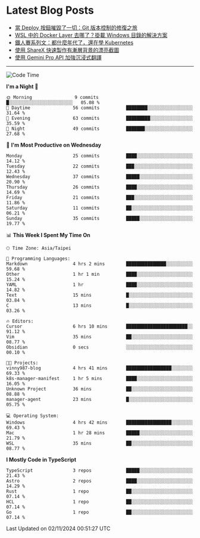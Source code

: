# Latest Blog Posts
<!-- BLOG-POST-LIST:START -->
- [當 Deploy 按鈕摧毀了一切：Git 版本控制的修復之旅](https://www.vinny987.xyz/blog/2024/when-deploy-button-breaks-everything-a-git-recovery-journey/)
- [WSL 中的 Docker Layer 去哪了？掛載 Windows 目錄的解決方案](https://www.vinny987.xyz/blog/2024/where-are-docker-layers-in-wsl-a-simple-mount-solution/)
- [鐵人賽系列文：都什麼年代了，還在學 Kubernetes](https://www.vinny987.xyz/blog/2024/ithome-ironman-2024-thoughts/)
- [使用 ShareX 快速製作有漸層背景的漂亮截圖](https://www.vinny987.xyz/blog/2024/use-sharex-to-quickly-create-beautiful-screenshots-with-gradient-backgrounds/)
- [使用 Gemini Pro API 加強沉浸式翻譯](https://www.vinny987.xyz/blog/2024/enhance-immersive-translation-using-the-gemini-pro-api/)
<!-- BLOG-POST-LIST:END -->

---

<!--START_SECTION:waka-->
![Code Time](http://img.shields.io/badge/Code%20Time-433%20hrs-blue)

**I'm a Night 🦉** 

```text
🌞 Morning                9 commits           █░░░░░░░░░░░░░░░░░░░░░░░░   05.08 % 
🌆 Daytime                56 commits          ████████░░░░░░░░░░░░░░░░░   31.64 % 
🌃 Evening                63 commits          █████████░░░░░░░░░░░░░░░░   35.59 % 
🌙 Night                  49 commits          ███████░░░░░░░░░░░░░░░░░░   27.68 % 
```
📅 **I'm Most Productive on Wednesday** 

```text
Monday                   25 commits          ████░░░░░░░░░░░░░░░░░░░░░   14.12 % 
Tuesday                  22 commits          ███░░░░░░░░░░░░░░░░░░░░░░   12.43 % 
Wednesday                37 commits          █████░░░░░░░░░░░░░░░░░░░░   20.90 % 
Thursday                 26 commits          ████░░░░░░░░░░░░░░░░░░░░░   14.69 % 
Friday                   21 commits          ███░░░░░░░░░░░░░░░░░░░░░░   11.86 % 
Saturday                 11 commits          ██░░░░░░░░░░░░░░░░░░░░░░░   06.21 % 
Sunday                   35 commits          █████░░░░░░░░░░░░░░░░░░░░   19.77 % 
```


📊 **This Week I Spent My Time On** 

```text
🕑︎ Time Zone: Asia/Taipei

💬 Programming Languages: 
Markdown                 4 hrs 2 mins        ███████████████░░░░░░░░░░   59.68 % 
Other                    1 hr 1 min          ████░░░░░░░░░░░░░░░░░░░░░   15.24 % 
YAML                     1 hr                ████░░░░░░░░░░░░░░░░░░░░░   14.82 % 
Text                     15 mins             █░░░░░░░░░░░░░░░░░░░░░░░░   03.84 % 
C                        13 mins             █░░░░░░░░░░░░░░░░░░░░░░░░   03.26 % 

🔥 Editors: 
Cursor                   6 hrs 10 mins       ███████████████████████░░   91.12 % 
Vim                      35 mins             ██░░░░░░░░░░░░░░░░░░░░░░░   08.77 % 
Obsidian                 0 secs              ░░░░░░░░░░░░░░░░░░░░░░░░░   00.10 % 

🐱‍💻 Projects: 
vinny987-blog            4 hrs 41 mins       █████████████████░░░░░░░░   69.33 % 
k8s-manager-manifest     1 hr 5 mins         ████░░░░░░░░░░░░░░░░░░░░░   16.05 % 
Unknown Project          36 mins             ██░░░░░░░░░░░░░░░░░░░░░░░   08.88 % 
manager-agent            23 mins             █░░░░░░░░░░░░░░░░░░░░░░░░   05.75 % 

💻 Operating System: 
Windows                  4 hrs 42 mins       █████████████████░░░░░░░░   69.43 % 
Mac                      1 hr 28 mins        █████░░░░░░░░░░░░░░░░░░░░   21.79 % 
WSL                      35 mins             ██░░░░░░░░░░░░░░░░░░░░░░░   08.77 % 
```

**I Mostly Code in TypeScript** 

```text
TypeScript               3 repos             █████░░░░░░░░░░░░░░░░░░░░   21.43 % 
Astro                    2 repos             ████░░░░░░░░░░░░░░░░░░░░░   14.29 % 
Rust                     1 repo              ██░░░░░░░░░░░░░░░░░░░░░░░   07.14 % 
HCL                      1 repo              ██░░░░░░░░░░░░░░░░░░░░░░░   07.14 % 
Go                       1 repo              ██░░░░░░░░░░░░░░░░░░░░░░░   07.14 % 
```




 Last Updated on 02/11/2024 00:51:27 UTC
<!--END_SECTION:waka-->

<!--
**vincent97277/vincent97277** is a ✨ _special_ ✨ repository because its `README.md` (this file) appears on your GitHub profile.

Here are some ideas to get you started:

- 🔭 I’m currently working on ...
- 🌱 I’m currently learning ...
- 👯 I’m looking to collaborate on ...
- 🤔 I’m looking for help with ...
- 💬 Ask me about ...
- 📫 How to reach me: ...
- 😄 Pronouns: ...
- ⚡ Fun fact: ...
-->

